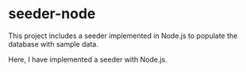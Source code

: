# seeder-node

This project includes a seeder implemented in Node.js to populate the database with sample data.

Here, I have implemented a seeder with Node.js.
